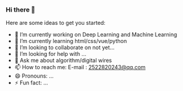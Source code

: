 ### Hi there 👋

<!--
**afdafczl/afdafczl** is a ✨ _special_ ✨ repository because its `README.md` (this file) appears on your GitHub profile.


-->
Here are some ideas to get you started:

- 🔭 I’m currently working on Deep Learning and Machine Learning
- 🌱 I’m currently learning html/css/vue/python
- 👯 I’m looking to collaborate on not yet...
- 🤔 I’m looking for help with ...
- 💬 Ask me about algorithm/digital wires
- 📫 How to reach me: E-mail : 2522820243@qq.com
- 😄 Pronouns: ...
- ⚡ Fun fact: ...

